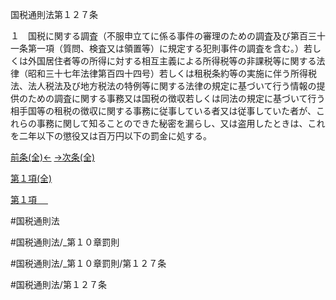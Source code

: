 
国税通則法第１２７条

１　国税に関する調査（不服申立てに係る事件の審理のための調査及び第百三十一条第一項（質問、検査又は領置等）に規定する犯則事件の調査を含む。）若しくは外国居住者等の所得に対する相互主義による所得税等の非課税等に関する法律（昭和三十七年法律第百四十四号）若しくは租税条約等の実施に伴う所得税法、法人税法及び地方税法の特例等に関する法律の規定に基づいて行う情報の提供のための調査に関する事務又は国税の徴収若しくは同法の規定に基づいて行う相手国等の租税の徴収に関する事務に従事している者又は従事していた者が、これらの事務に関して知ることのできた秘密を漏らし、又は盗用したときは、これを二年以下の懲役又は百万円以下の罰金に処する。

[前条(全)←](国税通則法＿＿＿＿＿第１２６条_.md)    [→次条(全)](国税通則法＿＿＿＿＿第１２８条_.md)

[第１項(全)](国税通則法＿＿＿＿＿第１２７条第１項_.md)  

[第１項 　 ](国税通則法＿＿＿＿＿第１２７条第１項.md)  

#国税通則法

#国税通則法/_第１０章罰則

#国税通則法/_第１０章罰則/第１２７条

#国税通則法/第１２７条

